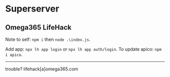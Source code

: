 # Superserver

## Omega365 LifeHack

Note to self: `npm i` then `node .\index.js`.

Add app: `npx lh app login` or `npx lh app auth/login`.
To update apico: `npm i apico`.

---

trouble? lifehack[a]omega365.com
